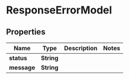 # ResponseErrorModel

## Properties
Name | Type | Description | Notes
------------ | ------------- | ------------- | -------------
**status** | **String** |  | 
**message** | **String** |  | 
